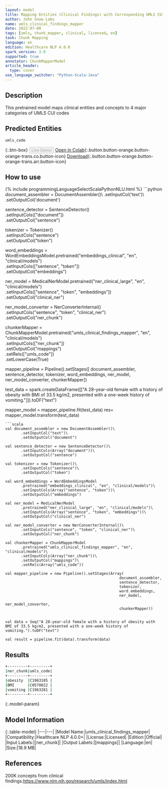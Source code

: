 ```yaml
---
layout: model
title: Mapping Entities (Clinical Findings) with Corresponding UMLS CUI Codes
author: John Snow Labs
name: umls_clinical_findings_mapper
date: 2022-07-08
tags: [umls, chunk_mapper, clinical, licensed, en]
task: Chunk Mapping
language: en
edition: Healthcare NLP 4.0.0
spark_version: 3.0
supported: true
annotator: ChunkMapperModel
article_header:
  type: cover
use_language_switcher: "Python-Scala-Java"
---
```


## Description

This pretrained model maps clinical entities and concepts to 4 major categories of UMLS CUI codes

## Predicted Entities

`umls_code`

{:.btn-box}
<button class="button button-orange" disabled>Live Demo</button>
[Open in Colab](https://colab.research.google.com/github/JohnSnowLabs/spark-nlp-workshop/blob/master/tutorials/Certification_Trainings/Healthcare/26.Chunk_Mapping.ipynb){:.button.button-orange.button-orange-trans.co.button-icon}
[Download](https://s3.amazonaws.com/auxdata.johnsnowlabs.com/clinical/models/umls_clinical_findings_mapper_en_4.0.0_3.0_1657279676626.zip){:.button.button-orange.button-orange-trans.arr.button-icon}

## How to use



<div class="tabs-box" markdown="1">
{% include programmingLanguageSelectScalaPythonNLU.html %}
```python
document_assembler = DocumentAssembler()\
      .setInputCol('text')\
      .setOutputCol('document')

sentence_detector = SentenceDetector()\
      .setInputCols(["document"])\
      .setOutputCol("sentence")

tokenizer = Tokenizer()\
      .setInputCols("sentence")\
      .setOutputCol("token")

word_embeddings = WordEmbeddingsModel.pretrained("embeddings_clinical", "en", "clinical/models")\
      .setInputCols(["sentence", "token"])\
      .setOutputCol("embeddings")

ner_model = MedicalNerModel.pretrained("ner_clinical_large", "en", "clinical/models")\
    .setInputCols(["sentence", "token", "embeddings"])\
    .setOutputCol("clinical_ner")

ner_model_converter = NerConverterInternal()\
    .setInputCols("sentence", "token", "clinical_ner")\
    .setOutputCol("ner_chunk")


chunkerMapper = ChunkMapperModel.pretrained("umls_clinical_findings_mapper", "en", "clinical/models")\
      .setInputCols(["ner_chunk"])\
      .setOutputCol("mappings")\
      .setRels(["umls_code"])\
      .setLowerCase(True)


mapper_pipeline = Pipeline().setStages([
        document_assembler,
        sentence_detector,
        tokenizer,
        word_embeddings,
        ner_model,
        ner_model_converter,
        chunkerMapper])


test_data = spark.createDataFrame([["A 28-year-old female with a history of obesity with BMI of 33.5 kg/m2, presented with a one-week history of vomiting."]]).toDF("text")

mapper_model = mapper_pipeline.fit(test_data)
res= mapper_model.transform(test_data)
```
```scala
val document_assembler = new DocumentAssembler()\
       .setInputCol("text")\
       .setOutputCol("document")

val sentence_detector = new SentenceDetector()\
       .setInputCols(Array("document"))\
       .setOutputCol("sentence")

val tokenizer = new Tokenizer()\
       .setInputCols("sentence")\
       .setOutputCol("token")

val word_embeddings = WordEmbeddingsModel
       .pretrained("embeddings_clinical", "en", "clinical/models")\
       .setInputCols(Array("sentence", "token"))\
       .setOutputCol("embeddings")

val ner_model = MedicalNerModel
       .pretrained("ner_clinical_large", "en", "clinical/models")\
       .setInputCols(Array("sentence", "token", "embeddings"))\
       .setOutputCol("clinical_ner")

val ner_model_converter = new NerConverterInternal()\
       .setInputCols("sentence", "token", "clinical_ner")\
       .setOutputCol("ner_chunk")

val chunkerMapper = ChunkMapperModel
       .pretrained("umls_clinical_findings_mapper", "en", "clinical/models")\
       .setInputCols(Array("ner_chunk"))\
       .setOutputCol("mappings")\
       .setRels(Array("umls_code"))

val mapper_pipeline = new Pipeline().setStages(Array(
                                                   document_assembler,
                                                   sentence_detector,
                                                   tokenizer,
                                                   word_embeddings,
                                                   ner_model,
                                                   ner_model_converter,
                                                   chunkerMapper))


val data = Seq("A 28-year-old female with a history of obesity with BMI of 33.5 kg/m2, presented with a one-week history of vomiting.").toDF("text")

val result = pipeline.fit(data).transform(data)
```
</div>

## Results

```bash
+---------+---------+
|ner_chunk|umls_code|
+---------+---------+
|obesity  |C1963185 |
|BMI      |C0578022 |
|vomiting |C1963281 |
+---------+---------+
```

{:.model-param}
## Model Information

{:.table-model}
|---|---|
|Model Name:|umls_clinical_findings_mapper|
|Compatibility:|Healthcare NLP 4.0.0+|
|License:|Licensed|
|Edition:|Official|
|Input Labels:|[ner_chunk]|
|Output Labels:|[mappings]|
|Language:|en|
|Size:|18.9 MB|

## References

200K concepts from clinical findings.https://www.nlm.nih.gov/research/umls/index.html
